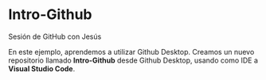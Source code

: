 # Intro-Github
 Sesión de GitHub con Jesús

 En este ejemplo, aprendemos a utilizar Github Desktop.
 Creamos un nuevo repositorio llamado **Intro-Github** desde Github Desktop, usando como IDE a **Visual Studio Code**.
